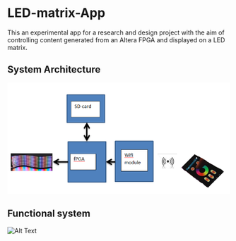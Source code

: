 # LED-matrix-App
This an experimental app for a research and design project with the aim of controlling content generated from an Altera FPGA and displayed on a LED matrix.

## System Architecture
![Image](https://github.com/Emchei/LED-matrix-App/blob/master/dsd.png)

## Functional system
![Alt Text](https://github.com/Emchei/LED-matrix-App/blob/master/giphy-downsized-large.gif)
